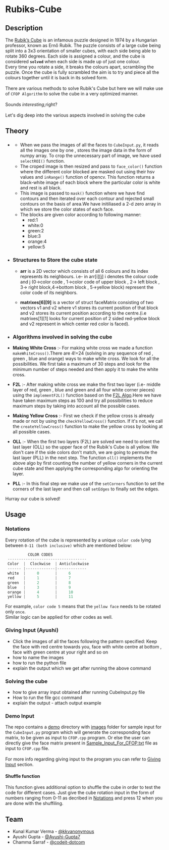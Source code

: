 # Rubiks-Cube
## Description
The [Rubik’s Cube](https://en.wikipedia.org/wiki/Rubik%27s_Cube) is an infamous puzzle designed in 1974 by a Hungarian professor, known as Ernő Rubik. The puzzle consists of a large cube being split into a 3x3 orientation of smaller cubes, with each side being able to rotate 360 degrees. Each side is assigned a colour, and the cube is considered **`solved`** when each side is made up of just one colour.
<br>
Every time you rotate a side, it breaks the colours apart, scrambling the puzzle. Once the cube is fully scrambled the aim is to try and piece all the colours together until it is back in its solved form.<br><br>
There are various methods to solve Rubik's Cube but here we will make use of `CFOP Algorithm` to solve the cube in a very optimized manner.
<br><br>
Sounds <i>interesting</i>,right?
<br><br>
Let's dig deep into the various aspects involved in solving the cube
## Theory
- ### 
   - When we pass the images of all the faces to `CubeInput.py`, it reads all the images one by one , stores the image data in the form of numpy array. To crop the unnecessary part of image, we have used `selectROI()` function. 
   - The croped image is then resized and pass to `face_color()` function where the different color blocked are masked out using their hsv values and `inRange()` function of opencv. This function returns a black-white image of each block where the particular color is white and rest is all black.
   - This image is passed to `mask()` function where we have find contours and then iterated over each contour and rejected small contours on the basis of area.We have initiliased a 2-d zero array in which we store the color states of each face.
   - The blocks are given color according to following manner:
        - red:1
        - white:0
        - green:2
        - blue:3
        - orange:4
        - yellow:5
- ### Structures to Store the cube state
   - **arr** is a 2D vector which consists of all 6 colours and its index represents its neighbours. i.e- in arr[i][j] i denotes the colour code and j (0->color         code , 1->color code of upper block , 2-> left block , 3-> right block,4->bottom block , 5->yellow block) represent the color code of its neighbors.

   - **matrixes[6][9]** is a vector of struct faceMatrix consisting of two vectors v1 and v2 where v1 stores its current position of that block and v2 stores its        current position according to the centre.(i.e matrixes[1][1] looks for current position of 2 sided red-yellow block and v2 represent in which center red          color is faced).


- ### Algorithms involved in solving the cube
 - **Making White Cross** :- For making white cross we made a function `makeWhiteCross()`.There are 4!=24 (solving in any sequence of red , green , blue and            orange) ways to make white cross. We look for all the  possibilities. We first take a maximum of 30 steps and look for the minimum number of steps needed          and then apply it to make the white cross.
    
 - **F2L** :- After making white cross we make the first two layer (i.e- middle layer of red, green , blue and green and all four white corner pieces) using           the `implementF2L()` function based on the [F2L Algo](https://ruwix.com/the-rubiks-cube/advanced-cfop-fridrich/first-two-layers-f2l/).Here we have have           taken maximum steps as 100 and try all possibilities to reduce maximum steps by taking into account all the possible cases.
  
 - **Making Yellow Cross** :- First we check if the yellow cross is already made or not by using the `checkYellowCross()` function. If it's not, we call the           `createYellowCross()` function to make the  yellow cross by looking at all possible cases.

 - **OLL** :- When the first two layers (F2L) are solved we need to orient the last layer (OLL) so the upper face of the Rubik's Cube is all yellow. We don't care      if the side colors   don't  match, we are going to permute the last layer (PLL) in the next step. The function `oll()` implements the above algo by first          counting the number of yellow corners in the current cube state and then applying the corresponding algo for orienting the layer.

  - **PLL** :- In this final step we make use of the `setCorners` function to set the corners of the last layer and then call `setEdges` to finally set the edges.

Hurray our cube is solved!




## Usage
### Notations
Every rotation of the cube is represented by a unique `color code` lying between `0-11 (both inclusive)` which are mentioned below:
```cpp
          COLOR CODES
 -----------------------------------
 Color  |  Clockwise  | Anticlockwise
 ------ |-------------|-------------
 white  |     0       |     6
 red    |     1       |     7
 green  |     2       |     8
 blue   |     3       |     9
 orange |     4       |     10
 yellow |     5       |     11
```
For example, `color code 5` means that the `yellow face` needs to be rotated only `once`.
<br>
Similar logic can be applied for other codes as well.
### Giving Input (Ayushi)
- Click the images of all the faces following the pattern specified:
     Keep the face with red centre towards you, face with white centre at bottom , face with green centre at your right and so on
- how to name the images
- how to run the python file
- explain the output which we get after running the above command
### Solving the cube
- how to give array input obtained after running CubeInput.py file
- How to run the file gcc command
- explain the output - attach output example
### Demo Input
The repo contains a [demo](https://github.com/KKVANONYMOUS/Rubiks-Cube/tree/master/demo) directory with [images](https://github.com/KKVANONYMOUS/Rubiks-Cube/tree/master/demo/images) folder for sample input for the `CubeInput.py` program which will generate the corresponding face matrix, to be given as input to `CFOP.cpp` program.
Or else the user can directly give the face matrix present in [Sample_Input_For_CFOP.txt](https://github.com/KKVANONYMOUS/Rubiks-Cube/blob/master/demo/Sample_Input_For_CFOP.txt) file as input to `CFOP.cpp` file.
<br><br>
For more info regarding giving input to the program you can refer to [Giving Input](#giving-input-ayushi) section.
#### Shuffle function
This function gives additional option to shuffle the cube in order to test the code for different cases. Just give the cube rotation input in the form of numbers ranging from 0-11 as decribed in [Notations](#notations) and press 12 when you are done with the shuffiling.
## Team
- Kunal Kumar Verma - [@kkvanonymous](https://github.com/KKVANONYMOUS)
- Ayushi Gupta - [@Ayushi-Gupta7](https://github.com/Ayushi-Gupta7)
- Chamma Sarraf - [@codeit-dotcom](https://github.com/codeit-dotcom)
